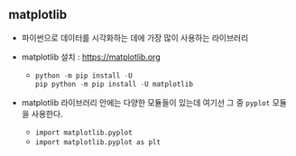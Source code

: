 ## matplotlib

- 파이썬으로 데이터를 시각화하는 데에 가장 많이 사용하는 라이브러리

- matplotlib 설치 : https://matplotlib.org

  - ```python
    python -m pip install -U
    pip python -m pip install -U matplotlib
    ```

- matplotlib 라이브러리 안에는 다양한 모듈들이 있는데 여기선 그 중 `pyplot` 모듈을 사용한다.
  - `import matplotlib.pyplot`
  - `import matplotlib.pyplot as plt`